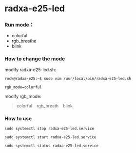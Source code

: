 # radxa-e25-led


### Run mode：
* colorful
* rgb_breathe
* blink

### How to change the mode


modify radxa-e25-led.sh:

`rock@radxa-e25:~$ sudo vim /usr/local/bin/radxa-e25-led.sh`

`rgb_mode=colorful`

modify rgb_mode: 
> colorful  &ensp; rgb_breath &ensp; blink


### How to use

`sudo systemctl stop radxa-e25-led.service`

`sudo systemctl start radxa-e25-led.service`

`sudo systemctl status radxa-e25-led.service`
